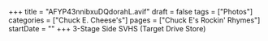 +++
title = "AFYP43nnibxuDQdorahL.avif"
draft = false
tags = ["Photos"]
categories = ["Chuck E. Cheese's"]
pages = ["Chuck E's Rockin' Rhymes"]
startDate = ""
+++
3-Stage Side SVHS (Target Drive Store)
